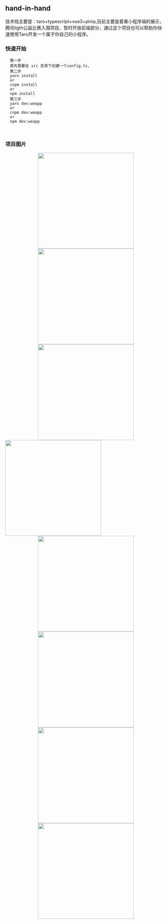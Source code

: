 ## hand-in-hand
 技术栈主要是：taro+typescript+vue3+pinia,目前主要是着重小程序端的展示，腾讯ligth公益比赛入围项目，暂时开放前端部分，通过这个项目也可以帮助你快速使用Taro开发一个属于你自己的小程序。

### 快速开始

```
  第一步
  首先需要在 src 目录下创建一个config.ts, 
  第二步
  yarn install
  or
  cnpm install
  or
  npm install
  第三步
  yarn dev:weapp
  or
  cnpm dev:weapp
  or
  npm dev:weapp

  
```
 ### 项目图片
  
<div align="center">
  <image width="300" src="https://image-1317015482.cos.ap-shanghai.myqcloud.com/ppt/
  %E5%BE%AE%E4%BF%A1%E5%9B%BE%E7%89%87_20230418150423.jpg"/>
  <image width="300" src="https://image-1317015482.cos.ap-shanghai.myqcloud.com/ppt/%E5%BE%AE%E4%BF%A1%E5%9B%BE%E7%89%87_202304181504241.jpg"/>
   <image width="300" src="https://image-1317015482.cos.ap-shanghai.myqcloud.com/ppt/%E5%BE%AE%E4%BF%A1%E5%9B%BE%E7%89%87_202304181504231.jpg"/>
</div>
<image width="300" src="https://image-1317015482.cos.ap-shanghai.myqcloud.com/ppt/
%E5%BE%AE%E4%BF%A1%E5%9B%BE%E7%89%87_20230418150424.jpg"/>
<div align="center">

<div align="center">
  <image width="300" src="https://image-1317015482.cos.ap-shanghai.myqcloud.com/ppt/%E5%BE%AE%E4%BF%A1%E5%9B%BE%E7%89%87_202304181504282.jpg"/>
   <image width="300" src="https://image-1317015482.cos.ap-shanghai.myqcloud.com/ppt/%E5%BE%AE%E4%BF%A1%E5%9B%BE%E7%89%87_20230418150425.jpg"/>
    <image width="300" src="https://image-1317015482.cos.ap-shanghai.myqcloud.com/ppt/%E5%BE%AE%E4%BF%A1%E5%9B%BE%E7%89%87_202304181504261.jpg"/>
    <image width="300" src="https://image-1317015482.cos.ap-shanghai.myqcloud.com/ppt/%E5%BE%AE%E4%BF%A1%E5%9B%BE%E7%89%87_20230418150428.jpg"/>
</div>














  
 





 

      
      



